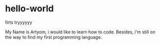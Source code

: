 # hello-world
firts tryyyyyy


My Name is Artyom, i would like to learn how to code.
Besides, i'm still on the way to find my first programming language.
